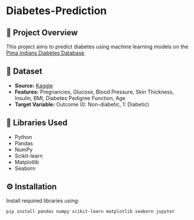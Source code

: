 # Diabetes-Prediction

## 🔬 Project Overview
This project aims to predict diabetes using machine learning models on the [Pima Indians Diabetes Database](https://www.kaggle.com/datasets/uciml/pima-indians-diabetes-database).

## 📂 Dataset
- **Source:** [Kaggle](https://www.kaggle.com/datasets/uciml/pima-indians-diabetes-database)
- **Features:** Pregnancies, Glucose, Blood Pressure, Skin Thickness, Insulin, BMI, Diabetes Pedigree Function, Age
- **Target Variable:** Outcome (0: Non-diabetic, 1: Diabetic)

## 🐍 Libraries Used
- Python
- Pandas
- NumPy
- Scikit-learn
- Matplotlib
- Seaborn

## ⚙️ Installation
Install required libraries using:
```bash
pip install pandas numpy scikit-learn matplotlib seaborn jupyter

